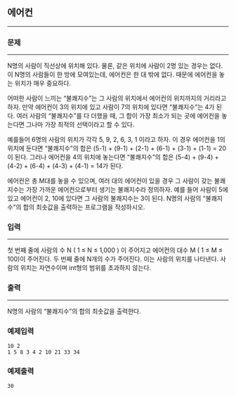 ## 에어컨
***
### 문제
***
N명의 사람이 직선상에 위치해 있다. 물론, 같은 위치에 사람이 2명 있는 경우는 없다. 이 N명의 사람들이 한 방에 모여있는데, 에어컨은 한 대 밖에 없다. 때문에 에어컨을 놓는 위치가 매우 중요하다.

어떠한 사람이 느끼는 “불쾌지수”는 그 사람의 위치에서 에어컨의 위치까지의 거리라고 하자. 만약 에어컨이 3의 위치에 있고 사람이 7의 위치에 있다면 “불쾌지수”는 4가 된다. 여러 사람의 “불쾌지수”를 다 더했을 때, 그 합이 가장 최소가 되는 곳에 에어컨을 놓는다면 그나마 가장 최적의 선택이라고 할 수 있다.

예를들어 6명의 사람의 위치가 각각 5, 9, 2, 6, 3, 1 이라고 하자. 이 경우 에어컨을 1의 위치에 둔다면 “불쾌지수”의 합은 (5-1) + (9-1) + (2-1) + (6-1) + (3-1) + (1-1) = 20이 된다. 그러나 에어컨을 4의 위치에 놓는다면 “불쾌지수”의 합은 (5-4) + (9-4) + (4-2) + (6-4) + (4-3) + (4-1) = 14가 된다.

에어컨은 총 M대를 놓을 수 있으며, 여러 대의 에어컨이 있을 경우 그 사람이 갖는 불쾌지수는 가장 가까운 에어컨으로부터 생기는 불쾌지수라 정의하자. 예를 들어 사람이 5에 있고 에어컨이 2, 10에 있다면 그 사람의 불쾌지수는 3이 된다. N명의 사람의 “불쾌지수”의 합의 최솟값을 출력하는 프로그램을 작성하시오.

### 입력
***
첫 번째 줄에 사람의 수 N ( 1 ≤ N ≤ 1,000 ) 이 주어지고 에어컨의 대수 M ( 1 ≤ M ≤ 100)이 주어진다. 두 번째 줄에 N개의 수가 주어진다. 이는 사람의 위치를 나타낸다. 사람의 위치는 자연수이며 int형의 범위를 초과하지 않는다.

### 출력
***
N명의 사람의 “불쾌지수”의 합의 최솟값을 출력한다.

### 예제입력
```
10 2
1 5 8 3 4 2 10 21 33 34
```

### 예제출력
```
30
```
